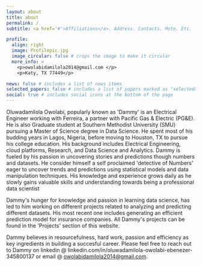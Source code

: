 ```yaml
---
layout: about
title: about
permalink: /
subtitle: <a href='#'>Affiliations</a>. Address. Contacts. Moto. Etc.

profile:
  align: right
  image: Profilepic.jpg
  image_circular: false # crops the image to make it circular
  more_info: >
    <p>owolabidamilola2014@gmail.com </p>
    <p>Katy, TX 77449</p>

news: false # includes a list of news items
selected_papers: false # includes a list of papers marked as "selected={true}"
social: true # includes social icons at the bottom of the page
---
```


Oluwadamilola Owolabi, popularly known as 'Dammy' is an Electrical Engineer working with Ferreira, a partner with Pacific Gas & Electric (PG&E). He is also Graduate student at Southern Methodist University (SMU) pursuing a Master of Science degree in Data Science.  He spent most of his budding years in Lagos, Nigeria, before moving to Houston, TX to pursue his college education. His background includes Electrical Engineering, cloud platforms, Research, and Data Science and Analytics. Dammy is fueled by his passion in uncovering stories and predictions though numbers and datasets. He consider himself a self proclaimed 'detective of Numbers' eager to uncover trends and predictions using statistical models and data manipulation techniques. His knowledge and experience grows daily as he slowly gains valuable skills and understanding towards being a professional data scientist

Dammy's hunger for knowledge and passion in learning data science, has led to him working on different projects related to analyzing and predicting different datasets. His most recent one includes generating an efficient prediction model for insurance companies. All Dammy's projects can be found in the 'Projects' section of this website.

Dammy believes in resourcefulness, hard work, passion and efficiency as key ingredients in building a succesful career. Please feel free to reach out to Dammy on linkedin @ linkedin.com/in/oluwadamilola-owolabi-ebenezer-345800137 or email @ owolabidamilola2014@gmail.com.
